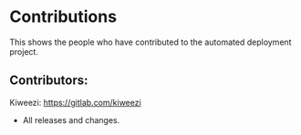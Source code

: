 # Contributions

This shows the people who have contributed to the automated deployment project.

## Contributors:
Kiweezi: https://gitlab.com/kiweezi

- All releases and changes.
